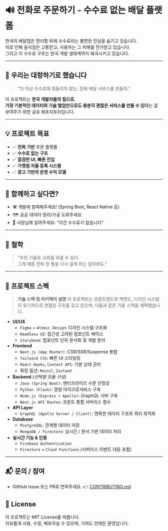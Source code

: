 # 🔊 전화로 주문하기 - 수수료 없는 배달 플랫폼

한국의 배달앱은 편리함 뒤에 수수료라는 불편한 진실을 숨기고 있습니다.  
이로 인해 음식점은 고통받고, 사용자는 그 피해를 전가받고 있습니다.  
그리고 이 수수료 구조는 한국 개발 생태계까지 왜곡시키고 있습니다.

---

## 🎯 우리는 대항하기로 했습니다

> "더 이상 수수료에 휘둘리지 않는, 진짜 배달 서비스를 만들자."

이 프로젝트는 **한국 개발자들의 힘으로**,  
**가장 기본적인 데이터와 기술 협업만으로도 충분히 괜찮은 서비스를 만들 수 있다**는 걸 보여주기 위한 공유 레포지토리입니다.

---

## 💡 프로젝트 목표

- ✅ **전화 기반** 주문 플랫폼  
- ✅ **수수료 없는 구조**  
- ✅ **깔끔한 UI, 빠른 진입**  
- ✅ **가맹점 자율 등록 시스템**  
- ✅ **광고 기반의 운영 수익 모델**

---

## 🤝 함께하고 싶다면?

- 🛠️ 개발에 참여해주세요! (Spring Boot, React Native 등)
- 🗺️ 공공 데이터 정리/가공 도와주세요
- 📢 사장님께 알려주세요: "이건 수수료가 없습니다"

---

## 📌 철학

> "우린 기술로 사회를 바꿀 수 있다.  
> 그게 때론 전화 한 통을 다시 걸게 하는 일이라도."

---

## 🚀 프로젝트 스펙

> **기술 스택 및 아키텍처 설명**
이 프로젝트는 프론트엔드와 백엔드, 디자인 시스템이 유기적으로 연결된 구조를 갖고 있으며, 다음과 같은 기술 스택을 채택했습니다.

- **UI/UX**
    - `Figma` + `Atomic Design`: 디자인 시스템 구조화
    - `Headless UI`: 접근성 고려된 컴포넌트 베이스
    - `Storybook`: 컴포넌트 단위 문서화 및 개발 분리  
- **Frontend**
    - `Next.js (App Router)`: CSR/SSR/Suspense 통합
    - `Tailwind CSS`: 빠른 UI 스타일링
    - `React Hooks`, `Context API`: 기본 상태 관리
    - 확장 옵션: `Recoil`, `Zustand`   
- **Backend** _(선택형 모듈 구성)_
    - `Java (Spring Boot)`: 엔터프라이즈 수준 안정성
    - `Python (Flask)`: 경량 마이크로서비스 구축
    - `Node.js (Express + Apollo)`: GraphQL 서버 구축
    - `Next.js API Routes`: 프론트 통합 서버리스 함수  
- **API Layer**
    - `GraphQL (Apollo Server / Client)`: 명확한 데이터 구조와 쿼리 최적화 
- **Database**
    - `PostgreSQL`: 관계형 데이터 저장
    - `MongoDB / Firestore`: 실시간 / 문서 기반 데이터 처리  
- **실시간 기능 & 인증**
    - `Firebase Authentication`
    - `Firestore` + `Cloud Functions` (서버리스 이벤트 대응 포함)

---

## 📬 문의 / 참여

- GitHub Issue 또는 PR로 연락주세요.
👉 [CONTRIBUTING.md](https://github.com/felixhan108/BestSeller/blob/master/CONTRIBUTING.md)

## 📝 License

이 프로젝트는 MIT License를 따릅니다.  
자유롭게 사용, 수정, 배포하실 수 있으며, 기여도 언제든 환영입니다.

